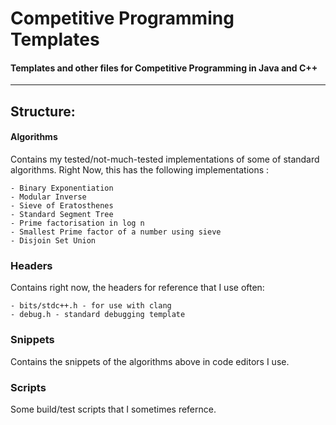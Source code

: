 # Competitive Programming Templates

#### Templates and other files for Competitive Programming in Java and C++
---

## Structure: 

#### Algorithms
Contains my tested/not-much-tested implementations of some of standard algorithms.
Right Now, this has the following implementations : 

	- Binary Exponentiation
	- Modular Inverse
	- Sieve of Eratosthenes
	- Standard Segment Tree 
	- Prime factorisation in log n
	- Smallest Prime factor of a number using sieve
	- Disjoin Set Union	

### Headers 
Contains right now, the headers for reference that I use often: 
	
	- bits/stdc++.h - for use with clang
	- debug.h - standard debugging template

### Snippets
Contains the snippets of the algorithms above in code editors I use. 

### Scripts 
Some build/test scripts that I sometimes refernce. 


